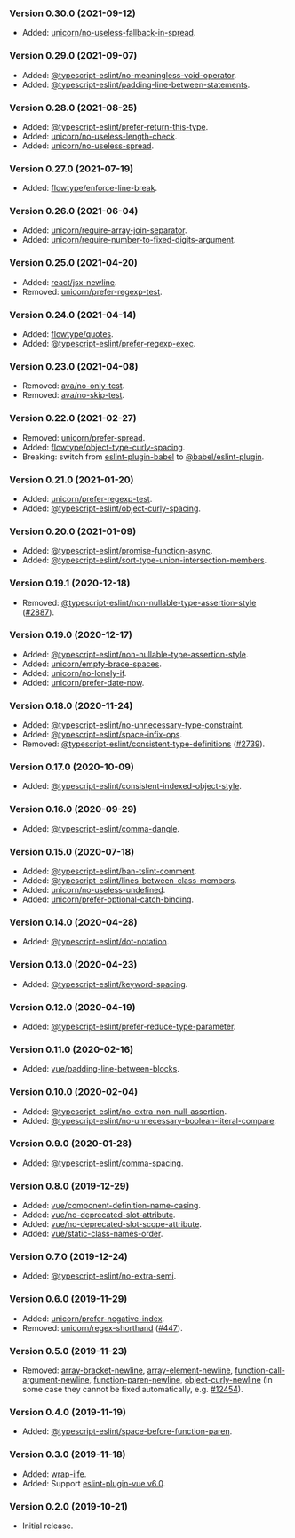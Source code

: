 ### Version 0.30.0 (2021-09-12)

- Added: [unicorn/no-useless-fallback-in-spread].

### Version 0.29.0 (2021-09-07)

- Added: [@typescript-eslint/no-meaningless-void-operator].
- Added: [@typescript-eslint/padding-line-between-statements].

### Version 0.28.0 (2021-08-25)

- Added: [@typescript-eslint/prefer-return-this-type].
- Added: [unicorn/no-useless-length-check].
- Added: [unicorn/no-useless-spread].

### Version 0.27.0 (2021-07-19)

- Added: [flowtype/enforce-line-break].

### Version 0.26.0 (2021-06-04)

- Added: [unicorn/require-array-join-separator].
- Added: [unicorn/require-number-to-fixed-digits-argument].

### Version 0.25.0 (2021-04-20)

- Added: [react/jsx-newline].
- Removed: [unicorn/prefer-regexp-test].

### Version 0.24.0 (2021-04-14)

- Added: [flowtype/quotes].
- Added: [@typescript-eslint/prefer-regexp-exec].

### Version 0.23.0 (2021-04-08)

- Removed: [ava/no-only-test].
- Removed: [ava/no-skip-test].

### Version 0.22.0 (2021-02-27)

- Removed: [unicorn/prefer-spread].
- Added: [flowtype/object-type-curly-spacing].
- Breaking: switch from [eslint-plugin-babel] to [@babel/eslint-plugin].

### Version 0.21.0 (2021-01-20)

- Added: [unicorn/prefer-regexp-test].
- Added: [@typescript-eslint/object-curly-spacing].

### Version 0.20.0 (2021-01-09)

- Added: [@typescript-eslint/promise-function-async].
- Added: [@typescript-eslint/sort-type-union-intersection-members].

### Version 0.19.1 (2020-12-18)

- Removed: [@typescript-eslint/non-nullable-type-assertion-style] ([#2887]).

### Version 0.19.0 (2020-12-17)

- Added: [@typescript-eslint/non-nullable-type-assertion-style].
- Added: [unicorn/empty-brace-spaces].
- Added: [unicorn/no-lonely-if].
- Added: [unicorn/prefer-date-now].

### Version 0.18.0 (2020-11-24)

- Added: [@typescript-eslint/no-unnecessary-type-constraint].
- Added: [@typescript-eslint/space-infix-ops].
- Removed: [@typescript-eslint/consistent-type-definitions] ([#2739]).

### Version 0.17.0 (2020-10-09)

- Added: [@typescript-eslint/consistent-indexed-object-style].

### Version 0.16.0 (2020-09-29)

- Added: [@typescript-eslint/comma-dangle].

### Version 0.15.0 (2020-07-18)

- Added: [@typescript-eslint/ban-tslint-comment].
- Added: [@typescript-eslint/lines-between-class-members].
- Added: [unicorn/no-useless-undefined].
- Added: [unicorn/prefer-optional-catch-binding].

### Version 0.14.0 (2020-04-28)

- Added: [@typescript-eslint/dot-notation].

### Version 0.13.0 (2020-04-23)

- Added: [@typescript-eslint/keyword-spacing].

### Version 0.12.0 (2020-04-19)

- Added: [@typescript-eslint/prefer-reduce-type-parameter].

### Version 0.11.0 (2020-02-16)

- Added: [vue/padding-line-between-blocks].

### Version 0.10.0 (2020-02-04)

- Added: [@typescript-eslint/no-extra-non-null-assertion].
- Added: [@typescript-eslint/no-unnecessary-boolean-literal-compare].

### Version 0.9.0 (2020-01-28)

- Added: [@typescript-eslint/comma-spacing].

### Version 0.8.0 (2019-12-29)

- Added: [vue/component-definition-name-casing].
- Added: [vue/no-deprecated-slot-attribute].
- Added: [vue/no-deprecated-slot-scope-attribute].
- Added: [vue/static-class-names-order].

### Version 0.7.0 (2019-12-24)

- Added: [@typescript-eslint/no-extra-semi].

### Version 0.6.0 (2019-11-29)

- Added: [unicorn/prefer-negative-index].
- Removed: [unicorn/regex-shorthand] ([#447]).

### Version 0.5.0 (2019-11-23)

- Removed: [array-bracket-newline], [array-element-newline], [function-call-argument-newline], [function-paren-newline], [object-curly-newline] (in some case they cannot be fixed automatically, e.g. [#12454]).

### Version 0.4.0 (2019-11-19)

- Added: [@typescript-eslint/space-before-function-paren].

### Version 0.3.0 (2019-11-18)

- Added: [wrap-iife].
- Added: Support [eslint-plugin-vue v6.0].

### Version 0.2.0 (2019-10-21)

- Initial release.

[#12454]: https://github.com/eslint/eslint/issues/12454
[#2739]: https://github.com/typescript-eslint/typescript-eslint/pull/2739
[#2887]: https://github.com/typescript-eslint/typescript-eslint/issues/2887
[#447]: https://github.com/sindresorhus/eslint-plugin-unicorn/issues/447
[@babel/eslint-plugin]: https://github.com/babel/babel/tree/main/eslint/babel-eslint-plugin
[@typescript-eslint/ban-tslint-comment]: https://github.com/typescript-eslint/typescript-eslint/blob/master/packages/eslint-plugin/docs/rules/ban-tslint-comment.md
[@typescript-eslint/comma-dangle]: https://github.com/typescript-eslint/typescript-eslint/blob/master/packages/eslint-plugin/docs/rules/comma-dangle.md
[@typescript-eslint/comma-spacing]: https://github.com/typescript-eslint/typescript-eslint/blob/master/packages/eslint-plugin/docs/rules/comma-spacing.md
[@typescript-eslint/consistent-indexed-object-style]: https://github.com/typescript-eslint/typescript-eslint/blob/master/packages/eslint-plugin/docs/rules/consistent-indexed-object-style.md
[@typescript-eslint/consistent-type-definitions]: https://github.com/typescript-eslint/typescript-eslint/blob/master/packages/eslint-plugin/docs/rules/consistent-type-definitions.md
[@typescript-eslint/dot-notation]: https://github.com/typescript-eslint/typescript-eslint/blob/master/packages/eslint-plugin/docs/rules/dot-notation.md
[@typescript-eslint/keyword-spacing]: https://github.com/typescript-eslint/typescript-eslint/blob/master/packages/eslint-plugin/docs/rules/keyword-spacing.md
[@typescript-eslint/lines-between-class-members]: https://github.com/typescript-eslint/typescript-eslint/blob/master/packages/eslint-plugin/docs/rules/lines-between-class-members.md
[@typescript-eslint/no-extra-non-null-assertion]: https://github.com/typescript-eslint/typescript-eslint/blob/master/packages/eslint-plugin/docs/rules/no-extra-non-null-assertion.md
[@typescript-eslint/no-extra-semi]: https://github.com/typescript-eslint/typescript-eslint/blob/master/packages/eslint-plugin/docs/rules/no-extra-semi.md
[@typescript-eslint/no-meaningless-void-operator]: https://github.com/typescript-eslint/typescript-eslint/blob/master/packages/eslint-plugin/docs/rules/no-meaningless-void-operator.md
[@typescript-eslint/no-unnecessary-boolean-literal-compare]: https://github.com/typescript-eslint/typescript-eslint/blob/master/packages/eslint-plugin/docs/rules/no-unnecessary-boolean-literal-compare.md
[@typescript-eslint/no-unnecessary-type-constraint]: https://github.com/typescript-eslint/typescript-eslint/blob/master/packages/eslint-plugin/docs/rules/no-unnecessary-type-constraint.md
[@typescript-eslint/non-nullable-type-assertion-style]: https://github.com/typescript-eslint/typescript-eslint/blob/master/packages/eslint-plugin/docs/rules/non-nullable-type-assertion-style.md
[@typescript-eslint/object-curly-spacing]: https://github.com/typescript-eslint/typescript-eslint/blob/master/packages/eslint-plugin/docs/rules/object-curly-spacing.md
[@typescript-eslint/padding-line-between-statements]: https://github.com/typescript-eslint/typescript-eslint/blob/master/packages/eslint-plugin/docs/rules/padding-line-between-statements.md
[@typescript-eslint/prefer-reduce-type-parameter]: https://github.com/typescript-eslint/typescript-eslint/blob/master/packages/eslint-plugin/docs/rules/prefer-reduce-type-parameter.md
[@typescript-eslint/prefer-regexp-exec]: https://github.com/typescript-eslint/typescript-eslint/blob/master/packages/eslint-plugin/docs/rules/prefer-regexp-exec.md
[@typescript-eslint/prefer-return-this-type]: https://github.com/typescript-eslint/typescript-eslint/blob/master/packages/eslint-plugin/docs/rules/prefer-return-this-type.md
[@typescript-eslint/promise-function-async]: https://github.com/typescript-eslint/typescript-eslint/blob/master/packages/eslint-plugin/docs/rules/promise-function-async.md
[@typescript-eslint/sort-type-union-intersection-members]: https://github.com/typescript-eslint/typescript-eslint/blob/master/packages/eslint-plugin/docs/rules/sort-type-union-intersection-members.md
[@typescript-eslint/space-before-function-paren]: https://github.com/typescript-eslint/typescript-eslint/blob/master/packages/eslint-plugin/docs/rules/space-before-function-paren.md
[@typescript-eslint/space-infix-ops]: https://github.com/typescript-eslint/typescript-eslint/blob/master/packages/eslint-plugin/docs/rules/space-infix-ops.md
[array-bracket-newline]: https://eslint.org/docs/rules/array-bracket-newline
[array-element-newline]: https://eslint.org/docs/rules/array-element-newline
[ava/no-only-test]: https://github.com/avajs/eslint-plugin-ava/blob/main/docs/rules/no-only-test.md
[ava/no-skip-test]: https://github.com/avajs/eslint-plugin-ava/blob/main/docs/rules/no-skip-test.md
[eslint-plugin-babel]: https://github.com/babel/eslint-plugin-babel
[eslint-plugin-vue v6.0]: https://github.com/vuejs/eslint-plugin-vue/releases/tag/v6.0.0
[flowtype/enforce-line-break]: https://github.com/gajus/eslint-plugin-flowtype#enforce-line-break
[flowtype/object-type-curly-spacing]: https://github.com/gajus/eslint-plugin-flowtype#object-type-curly-spacing
[flowtype/quotes]: https://github.com/gajus/eslint-plugin-flowtype#quotes
[function-call-argument-newline]: https://eslint.org/docs/rules/function-call-argument-newline
[function-paren-newline]: https://eslint.org/docs/rules/function-paren-newline
[object-curly-newline]: https://eslint.org/docs/rules/object-curly-newline
[react/jsx-newline]: https://github.com/yannickcr/eslint-plugin-react/blob/master/docs/rules/jsx-newline.md
[unicorn/empty-brace-spaces]: https://github.com/sindresorhus/eslint-plugin-unicorn/blob/main/docs/rules/empty-brace-spaces.md
[unicorn/no-lonely-if]: https://github.com/sindresorhus/eslint-plugin-unicorn/blob/main/docs/rules/no-lonely-if.md
[unicorn/no-useless-fallback-in-spread]: https://github.com/sindresorhus/eslint-plugin-unicorn/blob/main/docs/rules/no-useless-fallback-in-spread.md
[unicorn/no-useless-length-check]: https://github.com/sindresorhus/eslint-plugin-unicorn/blob/main/docs/rules/no-useless-length-check.md
[unicorn/no-useless-spread]: https://github.com/sindresorhus/eslint-plugin-unicorn/blob/main/docs/rules/no-useless-spread.md
[unicorn/no-useless-undefined]: https://github.com/sindresorhus/eslint-plugin-unicorn/blob/main/docs/rules/no-useless-undefined.md
[unicorn/prefer-date-now]: https://github.com/sindresorhus/eslint-plugin-unicorn/blob/main/docs/rules/prefer-date-now.md
[unicorn/prefer-negative-index]: https://github.com/sindresorhus/eslint-plugin-unicorn/blob/main/docs/rules/prefer-negative-index.md
[unicorn/prefer-optional-catch-binding]: https://github.com/sindresorhus/eslint-plugin-unicorn/blob/main/docs/rules/prefer-optional-catch-binding.md
[unicorn/prefer-regexp-test]: https://github.com/sindresorhus/eslint-plugin-unicorn/blob/main/docs/rules/prefer-regexp-test.md
[unicorn/prefer-spread]: https://github.com/sindresorhus/eslint-plugin-unicorn/blob/main/docs/rules/prefer-spread.md
[unicorn/regex-shorthand]: https://github.com/sindresorhus/eslint-plugin-unicorn/blob/main/docs/rules/regex-shorthand.md
[unicorn/require-array-join-separator]: https://github.com/sindresorhus/eslint-plugin-unicorn/blob/main/docs/rules/require-array-join-separator.md
[unicorn/require-number-to-fixed-digits-argument]: https://github.com/sindresorhus/eslint-plugin-unicorn/blob/main/docs/rules/require-number-to-fixed-digits-argument.md
[vue/component-definition-name-casing]: https://eslint.vuejs.org/rules/component-definition-name-casing.html
[vue/no-deprecated-slot-attribute]: https://eslint.vuejs.org/rules/no-deprecated-slot-attribute.html
[vue/no-deprecated-slot-scope-attribute]: https://eslint.vuejs.org/rules/no-deprecated-slot-scope-attribute.html
[vue/padding-line-between-blocks]: https://eslint.vuejs.org/rules/padding-line-between-blocks.html
[vue/static-class-names-order]: https://eslint.vuejs.org/rules/static-class-names-order.html
[wrap-iife]: https://eslint.org/docs/rules/wrap-iife

